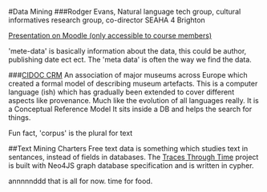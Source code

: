 #Data Mining
###Rodger Evans, Natural language tech group, cultural informatives research group, co-director SEAHA 4 Brighton

[Presentation on Moodle (only accessible to course members)](https://moodle.ucl.ac.uk/pluginfile.php/3732753/mod_resource/content/1/2016-10-21-Evans-mres.pdf)

'mete-data' is basically information about the data, this could be author, publishing date ect ect. The 'meta data' is often the way we find the data.

###[CIDOC CRM](http://www.cidoc-crm.org/)
An association of major museums across Europe which created a formal model of describing museum artefacts. This is a computer language (ish) which has gradually been extended to cover different aspects like provenance. Much like the evolution of all languages really.
It is a Conceptual Reference Model
It sits inside a DB and helps the search for things.

Fun fact, 'corpus' is the plural for text

##Text Mining Charters
Free text data is something which studies text in sentances, instead of fields in databases.
The [Traces Through Time](http://www.nationalarchives.gov.uk/about/our-role/plans-policies-performance-and-projects/our-projects/traces-through-time/) project is built with Neo4JS graph database specification and is written in cypher.


annnnnddd that is all for now. time for food.